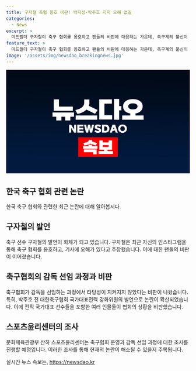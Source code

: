 ```yaml
---
title: 구자철 축협 옹호 비판! 박지성·박주호 지지 오해 없길
categories:
  - News
excerpt: >
  미드필더 구자철이 축구 협회를 옹호하고 팬들의 비판에 대응하는 가운데, 축구계의 불신이 확산되고 있는 가운데, 스포츠윤리센터가 협회 운영과 감독 선임과정을 조사할 예정이다. 지금의 축구 협회 상황을 비판하는 전 국가대표 선수들과 함께 홍 감독의 선임 과정에 대한 논란이 커지고 있으며, 이에 관련된 법적 대응과 현 축구협회의 신뢰 문제도 더 커지고 있다.
feature_text: >
  미드필더 구자철이 축구 협회를 옹호하고 팬들의 비판에 대응하는 가운데, 축구계의 불신이 확산되고 있는 가운데, 스포츠윤리센터가 협회 운영과 감독 선임과정을 조사할 예정이다. 지금의 축구 협회 상황을 비판하는 전 국가대표 선수들과 함께 홍 감독의 선임 과정에 대한 논란이 커지고 있으며, 이에 관련된 법적 대응과 현 축구협회의 신뢰 문제도 더 커지고 있다.
image: '/assets/img/newsdao_breakingnews.jpg'
---
```


<p><img src="/assets/img/newsdao_breakingnews.jpg" alt="implanttips 속보" /></p>

<h2 data-ke-size="size24">한국 축구 협회 관련 논란</h2>

<p data-ke-size="size16">한국 축구 협회와 관련한 최근 논란에 대해 알아봅시다.</p>

<h2 data-ke-size="size26">구자철의 발언</h2>

<p data-ke-size="size16">축구 선수 구자철의 발언이 화제가 되고 있습니다. 구자철은 최근 자신의 인스타그램을 통해 축구 협회를 옹호하고, 기사에 오해가 있다고 주장했습니다. 이에 대한 팬들의 비판이 이어졌습니다.</p>

<h2 data-ke-size="size26">축구협회의 감독 선임 과정과 비판</h2>

<p data-ke-size="size16">축구협회가 감독을 선임하는 과정에서 타당성이 지켜지지 않았다는 비판이 나왔습니다. 특히, 박주호 전 대한축구협회 국가대표전력 강화위원의 발언으로 논란이 확산되었습니다. 이에 전직 국가대표 선수들을 포함한 여러 인물들이 협회의 상황을 비판했습니다.</p>

<h2 data-ke-size="size26">스포츠윤리센터의 조사</h2>

<p data-ke-size="size16">문화체육관광부 산하 스포츠윤리센터는 축구협회 운영과 감독 선임 과정에 대한 조사를 진행할 예정입니다. 이러한 조사를 통해 현재의 논란이 해소될 수 있을지 주목됩니다.</p>
실시간 뉴스 속보는, <a href="https://newsdao.kr" rel="dofollow">https://newsdao.kr</a>


